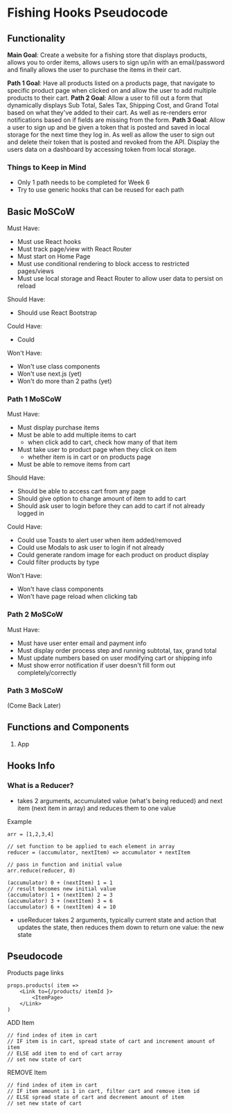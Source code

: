 # Fishing Hooks Pseudocode
## Functionality
**Main Goal**: Create a website for a fishing store that displays products, allows you to order items, allows users to sign up/in with an email/password and finally allows the user to purchase the items in their cart.

**Path 1 Goal**: Have all products listed on a products page, that navigate to specific product page when clicked on and allow the user to add multiple products to their cart.
**Path 2 Goal**: Allow a user to fill out a form that dynamically displays Sub Total, Sales Tax, Shipping Cost, and Grand Total based on what they've added to their cart. As well as re-renders error notifications based on if fields are missing from the form.
**Path 3 Goal**: Allow a user to sign up and be given a token that is posted and saved in local storage for the next time they log in. As well as allow the user to sign out and delete their token that is posted and revoked from the API. Display the users data on a dashboard by accessing token from local storage.

### Things to Keep in Mind
- Only 1 path needs to be completed for Week 6
- Try to use generic hooks that can be reused for each path

## Basic MoSCoW
Must Have:
- Must use React hooks
- Must track page/view with React Router
- Must start on Home Page
- Must use conditional rendering to block access to restricted pages/views
- Must use local storage and React Router to allow user data to persist on reload

Should Have:
- Should use React Bootstrap

Could Have:
- Could 

Won't Have:
- Won't use class components
- Won't use next.js (yet)
- Won't do more than 2 paths (yet)

### Path 1 MoSCoW
Must Have:
- Must display purchase items
- Must be able to add multiple items to cart
    - when click add to cart, check how many of that item
- Must take user to product page when they click on item
    - whether item is in cart or on products page
- Must be able to remove items from cart

Should Have:
- Should be able to access cart from any page
- Should give option to change amount of item to add to cart
- Should ask user to login before they can add to cart if not already logged in

Could Have:
- Could use Toasts to alert user when item added/removed
- Could use Modals to ask user to login if not already
- Could generate random image for each product on product display
- Could filter products by type

Won't Have:
- Won't have class components
- Won't have page reload when clicking tab

### Path 2 MoSCoW
Must Have:
- Must have user enter email and payment info
- Must display order process step and running subtotal, tax, grand total
- Must update numbers based on user modifying cart or shipping info
- Must show error notification if user doesn't fill form out completely/correctly

### Path 3 MoSCoW
(Come Back Later)

## Functions and Components
1. App






























## Hooks Info
### What is a Reducer?
- takes 2 arguments, accumulated value (what's being reduced) and next item (next item in array) and reduces them to one value

Example
```
arr = [1,2,3,4]

// set function to be applied to each element in array
reducer = (accumulator, nextItem) => accumulator + nextItem

// pass in function and initial value
arr.reduce(reducer, 0)

(accumulator) 0 + (nextItem) 1 = 1
// result becomes new initial value
(accumulator) 1 + (nextItem) 2 = 3
(accumulator) 3 + (nextItem) 3 = 6
(accumulator) 6 + (nextItem) 4 = 10
```

- useReducer takes 2 arguments, typically current state and action that updates the state, then reduces them down to return one value: the new state

## Pseudocode


Products page links
```
props.products( item => 
    <Link to={/products/ itemId }>
        <ItemPage>
    </Link>
)
```

ADD Item
```
// find index of item in cart
// IF item is in cart, spread state of cart and increment amount of item
// ELSE add item to end of cart array
// set new state of cart
```

REMOVE Item
```
// find index of item in cart
// IF item amount is 1 in cart, filter cart and remove item id
// ELSE spread state of cart and decrement amount of item
// set new state of cart
```